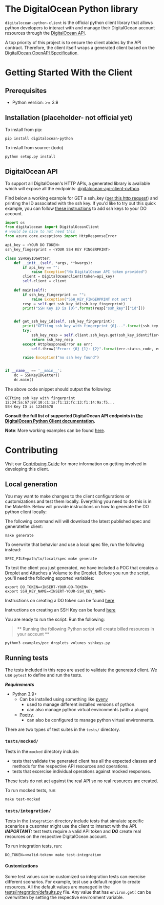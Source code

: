 
# The DigitalOcean Python library

`digitalocean-python-client` is the official python client library that allows
python developers to interact with and manage their DigitalOcean account
resources through the
[DigitalOcean API](https://developers.digitalocean.com/documentation/v2/). 

A top priority of this project is to ensure the client abides by the API
contract. Therefore, the client itself wraps a generated client based
on the [DigitalOcean OpenAPI Specification](https://github.com/digitalocean/openapi).


# Getting Started With the Client
## Prerequisites

* Python version: >= 3.9

## Installation (placeholder- not official yet)
To install from pip:

    pip install digitalocean-python

To install from source: (todo)

    python setup.py install

## DigitalOcean API
To support all DigitalOcean's HTTP APIs, a generated library is available which will expose all the endpoints:  [digitalocean-api-client-python](https://github.com/digitalocean/digitalocean-client-python/tree/main/src/digitalocean).

Find below a working example for GET a ssh_key ([per this http request](https://docs.digitalocean.com/reference/api/api-reference/#operation/sshKeys_list)) and printing the ID associated with the ssh key. If you'd like to try out this quick example, you can follow [these instructions](https://docs.digitalocean.com/products/droplets/how-to/add-ssh-keys/) to add ssh keys to your DO account. 
```python
import os
from digitalocean import DigitalOceanClient
# would be nice to not need this 
from azure.core.exceptions import HttpResponseError

api_key = <YOUR DO TOKEN>
ssh_key_fingerprint = <YOUR SSH KEY FINGERPRINT>

class SSHKeyIDGetter:
    def __init__(self, *args, **kwargs):
        if api_key == "":
            raise Exception("No DigitalOcean API token provided")
        client = DigitalOceanClient(token=api_key)  
        self.client = client
    
    def main(self):
        if ssh_key_fingerprint == "":
            raise Exception("SSH_KEY_FINGERPRINT not set")
        resp = self.get_ssh_key_id(ssh_key_fingerprint)
        print("SSH Key ID is {0}".format(resp["ssh_key"]["id"]))


    def get_ssh_key_id(self, ssh_key_fingerprint):
        print("GETting ssh key with fingerprint {0}...".format(ssh_key_fingerprint))
        try: 
            ssh_key_resp = self.client.ssh_keys.get(ssh_key_identifier=ssh_key_fingerprint)
            return ssh_key_resp
        except HttpResponseError as err:
            self.throw("Error: {0} {1}: {2}".format(err.status_code, err.reason, err.error.message))

        raise Exception("no ssh key found")


if __name__ == '__main__':
    dc = SSHKeyIDGetter()
    dc.main()
```

The above code snippet should output the following:
```
GETting ssh key with fingerprint 12:34:5a:67:89:10:c1:1a:f1:12:fc:13:f1:14:9a:f5...
SSH Key ID is 12345678
```
**Consult the full list of supported DigitalOcean API endpoints in [the DigitalOcean Python Client documentation]().**

**Note**: More working examples can be found [here](https://github.com/digitalocean/digitalocean-client-python/tree/main/examples).


# Contributing

Visit our [Contribuing Guide](CONTRIBUTING.md) for more information on getting involved in developing this client.

## Local generation

You may want to make changes to the client configurations or customizations and test them locally. Everything you need to do this is in the Makefile. Below will provide instructions on how to generate the DO python client locally:

The following command will will download the latest published spec and generatethe client:
```
make generate
```

To overwrite that behavior and use a local spec file, run the following instead:
```
SPEC_FILE=path/to/local/spec make generate
```

To test the client you just generated, we have included a POC that creates a Droplet and Attaches a Volume to the Droplet. Before you run the script, you'll need the following exported variables: 
```
export DO_TOKEN=<INSERT-YOUR-DO-TOKEN> 
export SSH_KEY_NAME=<INSERT-YOUR-SSH_KEY_NAME>       
```

Instructions on creating a DO token can be
found [here](https://docs.digitalocean.com/reference/api/create-personal-access-token/)

Instructions on creating an SSH Key can be
found [here](https://docs.digitalocean.com/products/droplets/how-to/add-ssh-keys/)

You are ready to run the script. Run the following:
> ** Running the following Python script will create billed resources in your account **

```
python3 examples/poc_droplets_volumes_sshkeys.py
```

## Running tests

The tests included in this repo are used to validate the generated client.
We use `pytest` to define and run the tests.

**_Requirements_**

* Python 3.9+
    * Can be installed using something like [pyenv](https://github.com/pyenv/pyenv)
        * used to manage different installed versions of python.
        * can also manage python virtual environments (with a plugin)
    * [Poetry](https://python-poetry.org/docs/#installation).
        * can also be configured to manage python virtual environments.

There are two types of test suites in the `tests/` directory.

### `tests/mocked/`

Tests in the `mocked` directory include:

* tests that validate the generated client has all the expected classes and
methods for the respective API resources and operations.
* tests that excercise individual operations against mocked responses.

These tests do not act against the real API so no real resources are created.

To run mocked tests, run:

```
make test-mocked
```

### `tests/integration/`

Tests in the `integration` directory include tests that simulate specific
scenarios a cusomter might use the client to interact with the API.
**_IMPORTANT:_** test tests require a valid API token and **_DO_** create real
resources on the respective DigitalOcean account.

To run integration tests, run:

```
DO_TOKEN=<valid-token> make test-integration
```

#### Customizations

Some test values can be customized so integration tests can exercise different
scenarios. For example, test use a default region to create resources. All the
default values are managed in the
[tests/integration/defaults.py](tests/integration/defaults.py) file. Any value
that has `environ.get(` can be overwritten by setting the respective environment
variable.